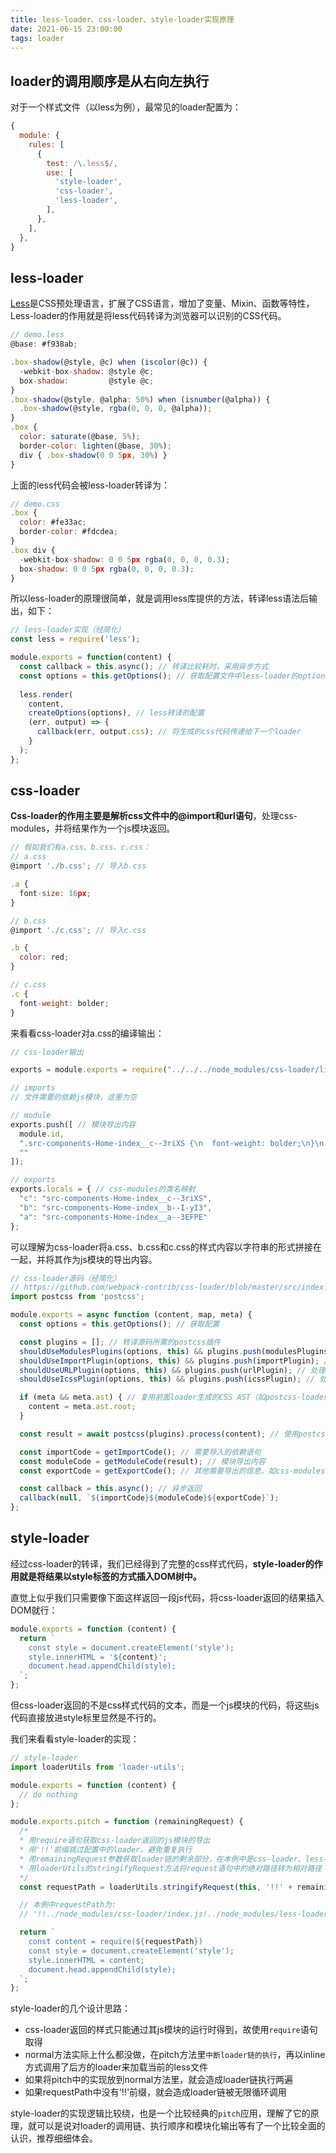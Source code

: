 ```yaml
---
title: less-loader、css-loader、style-loader实现原理 
date: 2021-06-15 23:00:00
tags: loader
---
```

## loader的调用顺序是从右向左执行

对于一个样式文件（以less为例），最常见的loader配置为：

```jsx
{
  module: {
    rules: [
      {
        test: /\.less$/,
        use: [
          'style-loader',
          'css-loader',
          'less-loader',
        ],
      },
    ],
  },
}
```

## less-loader

[Less](https://link.juejin.cn/?target=http%3A%2F%2Flesscss.cn%2F)是CSS预处理语言，扩展了CSS语言，增加了变量、Mixin、函数等特性，Less-loader的作用就是将less代码转译为浏览器可以识别的CSS代码。

```jsx
// demo.less
@base: #f938ab;

.box-shadow(@style, @c) when (iscolor(@c)) {
  -webkit-box-shadow: @style @c;
  box-shadow:         @style @c;
}
.box-shadow(@style, @alpha: 50%) when (isnumber(@alpha)) {
  .box-shadow(@style, rgba(0, 0, 0, @alpha));
}
.box {
  color: saturate(@base, 5%);
  border-color: lighten(@base, 30%);
  div { .box-shadow(0 0 5px, 30%) }
}
```

上面的less代码会被less-loader转译为：

```jsx
// demo.css
.box {
  color: #fe33ac;
  border-color: #fdcdea;
}
.box div {
  -webkit-box-shadow: 0 0 5px rgba(0, 0, 0, 0.3);
  box-shadow: 0 0 5px rgba(0, 0, 0, 0.3);
}
```

所以less-loader的原理很简单，就是调用less库提供的方法，转译less语法后输出，如下：

```jsx
// less-loader实现（经简化）
const less = require('less');

module.exports = function(content) {
  const callback = this.async(); // 转译比较耗时，采用异步方式
  const options = this.getOptions(); // 获取配置文件中less-loader的options
  
  less.render(
    content,
    createOptions(options), // less转译的配置
    (err, output) => {
      callback(err, output.css); // 将生成的css代码传递给下一个loader
    }
  );
};
```

## css-loader

**Css-loader的作用主要是解析css文件中的@import和url语句**，处理css-modules，并将结果作为一个js模块返回。

```jsx
// 假如我们有a.css、b.css、c.css：
// a.css
@import './b.css'; // 导入b.css

.a {
  font-size: 16px;
}

// b.css
@import './c.css'; // 导入c.css

.b {
  color: red;
}

// c.css
.c {
  font-weight: bolder;
}
```

来看看css-loader对a.css的编译输出：

```jsx
// css-loader输出

exports = module.exports = require("../../../node_modules/css-loader/lib/css-base.js")(false);

// imports
// 文件需要的依赖js模块，这里为空

// module
exports.push([ // 模块导出内容
  module.id, 
  ".src-components-Home-index__c--3riXS {\n  font-weight: bolder;\n}\n.src-components-Home-index__b--I-yI3 {\n  color: red;\n}\n.src-components-Home-index__a--3EFPE {\n  font-size: 16px;\n}\n", 
  ""
]); 

// exports
exports.locals = { // css-modules的类名映射
  "c": "src-components-Home-index__c--3riXS",
  "b": "src-components-Home-index__b--I-yI3",
  "a": "src-components-Home-index__a--3EFPE"
};
```

可以理解为css-loader将a.css、b.css和c.css的样式内容以字符串的形式拼接在一起，并将其作为js模块的导出内容。

```jsx
// css-loader源码（经简化）
// https://github.com/webpack-contrib/css-loader/blob/master/src/index.js
import postcss from 'postcss';

module.exports = async function (content, map, meta) {
  const options = this.getOptions(); // 获取配置

  const plugins = []; // 转译源码所需的postcss插件
  shouldUseModulesPlugins(options, this) && plugins.push(modulesPlugins); // 处理css-modules
  shouldUseImportPlugin(options, this) && plugins.push(importPlugin); // 处理@import语句
  shouldUseURLPlugin(options, this) && plugins.push(urlPlugin); // 处理url()语句
  shouldUseIcssPlugin(options, this) && plugins.push(icssPlugin); // 处理icss相关逻辑

  if (meta && meta.ast) { // 复用前面loader生成的CSS AST（如postcss-loader）
    content = meta.ast.root;
  }

  const result = await postcss(plugins).process(content); // 使用postcss转译源码

  const importCode = getImportCode(); // 需要导入的依赖语句
  const moduleCode = getModuleCode(result); // 模块导出内容
  const exportCode = getExportCode(); // 其他需要导出的信息，如css-modules的类名映射等

  const callback = this.async(); // 异步返回
  callback(null, `${importCode}${moduleCode}${exportCode}`);
};
```

## style-loader

经过css-loader的转译，我们已经得到了完整的css样式代码，**style-loader的作用就是将结果以style标签的方式插入DOM树中。**

直觉上似乎我们只需要像下面这样返回一段js代码，将css-loader返回的结果插入DOM就行：

```jsx
module.exports = function (content) {
  return `
    const style = document.createElement('style');
    style.innerHTML = '${content}';
    document.head.appendChild(style);
  `;
};
```

但css-loader返回的不是css样式代码的文本，而是一个js模块的代码，将这些js代码直接放进style标里显然是不行的。

我们来看看style-loader的实现：

```jsx
// style-loader
import loaderUtils from 'loader-utils';

module.exports = function (content) {
  // do nothing
};

module.exports.pitch = function (remainingRequest) {
  /*
  * 用require语句获取css-loader返回的js模块的导出
  * 用'!!'前缀跳过配置中的loader，避免重复执行
  * 用remainingRequest参数获取loader链的剩余部分，在本例中是css-loader、less-loader
  * 用loaderUtils的stringifyRequest方法将request语句中的绝对路径转为相对路径
  */
  const requestPath = loaderUtils.stringifyRequest(this, '!!' + remainingRequest);

  // 本例中requestPath为:
  // '!!../node_modules/css-loader/index.js!../node_modules/less-loader/dist/cjs.js!src/styles/index.less'

  return `
    const content = require(${requestPath})
    const style = document.createElement('style');
    style.innerHTML = content;
    document.head.appendChild(style);
  `;
};
```

style-loader的几个设计思路：

- css-loader返回的样式只能通过其js模块的运行时得到，故使用`require`语句取得
- normal方法实际上什么都没做，在pitch方法里`中断loader链的执行`，再以inline方式调用了后方的loader来加载当前的less文件
- 如果将pitch中的实现放到normal方法里，就会造成loader链执行两遍
- 如果requestPath中没有'!!'前缀，就会造成loader链被无限循环调用

style-loader的实现逻辑比较绕，也是一个比较经典的`pitch`应用，理解了它的原理，就可以是说对loader的调用链、执行顺序和模块化输出等有了一个比较全面的认识，推荐细细体会。